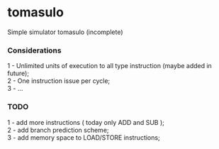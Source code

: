 # tomasulo
Simple simulator tomasulo (incomplete)

### Considerations

1 - Unlimited units of execution to all type instruction (maybe added in future);<br/>
2 - One instruction issue per cycle;</br>
3 - ...

### TODO

1 - add more instructions ( today only ADD and SUB );<br/>
2 - add branch prediction scheme;<br/>
3 - add memory space to LOAD/STORE instructions;<br/>
